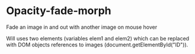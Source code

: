# Opacity-fade-morph
Fade an image in and out with another image on mouse hover

Will uses two elements (variables elem1 and elem2) which can be replaced with
DOM objects references to images (document.getElementById("ID")).
